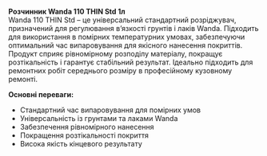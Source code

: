 **Розчинник Wanda 110 THIN Std 1л**  
Wanda 110 THIN Std – це універсальний стандартний розріджувач, призначений для регулювання в’язкості грунтів і лаків Wanda. Підходить для використання в помірних температурних умовах, забезпечуючи оптимальний час випаровування для якісного нанесення покриттів. Продукт сприяє рівномірному розподілу матеріалу, покращує розтікальність і гарантує стабільний результат. Ідеально підходить для ремонтних робіт середнього розміру в професійному кузовному ремонті.

**Основні переваги:**
- Стандартний час випаровування для помірних умов
- Універсальність із грунтами та лаками Wanda
- Забезпечення рівномірного нанесення
- Покращення розтікальності покриття
- Висока якість кінцевого результату